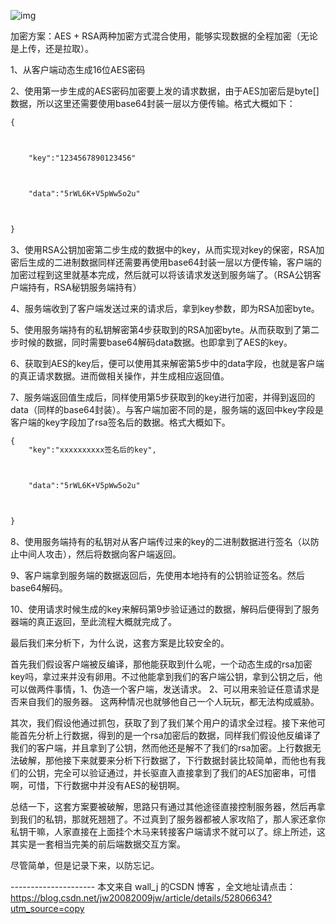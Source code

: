 ![img](https://img-blog.csdn.net/20161025155736717?watermark/2/text/aHR0cDovL2Jsb2cuY3Nkbi5uZXQv/font/5a6L5L2T/fontsize/400/fill/I0JBQkFCMA==/dissolve/70/gravity/Center)

加密方案：AES + RSA两种加密方式混合使用，能够实现数据的全程加密（无论是上传，还是拉取）。



1、从客户端动态生成16位AES密码

2、使用第一步生成的AES密码加密要上发的请求数据，由于AES加密后是byte[]数据，所以这里还需要使用base64封装一层以方便传输。格式大概如下：

```html
{



    "key":"1234567890123456"



    "data":"5rWL6K+V5pWw5o2u"



}
```



3、使用RSA公钥加密第二步生成的数据中的key，从而实现对key的保密，RSA加密后生成的二进制数据同样还需要再使用base64封装一层以方便传输，客户端的加密过程到这里就基本完成，然后就可以将该请求发送到服务端了。（RSA公钥客户端持有，RSA秘钥服务端持有）



4、服务端收到了客户端发送过来的请求后，拿到key参数，即为RSA加密byte。



5、使用服务端持有的私钥解密第4步获取到的RSA加密byte。从而获取到了第二步时候的数据，同时需要base64解码data数据。也即拿到了AES的key。



6、获取到AES的key后，便可以使用其来解密第5步中的data字段，也就是客户端的真正请求数据。进而做相关操作，并生成相应返回值。



7、服务端返回值生成后，同样使用第5步获取到的key进行加密，并得到返回的data（同样的base64封装）。与客户端加密不同的是，服务端的返回中key字段是客户端的key字段加了rsa签名后的数据。格式大概如下。

```html
{
    "key":"xxxxxxxxxx签名后的key",



    "data":"5rWL6K+V5pWw5o2u"



}
```



8、使用服务端持有的私钥对从客户端传过来的key的二进制数据进行签名（以防止中间人攻击），然后将数据向客户端返回。



9、客户端拿到服务端的数据返回后，先使用本地持有的公钥验证签名。然后base64解码。



10、使用请求时候生成的key来解码第9步验证通过的数据，解码后便得到了服务器端的真正返回，至此流程大概就完成了。



最后我们来分析下，为什么说，这套方案是比较安全的。



首先我们假设客户端被反编译，那他能获取到什么呢，一个动态生成的rsa加密key吗，拿过来并没有卵用。不过他能拿到我们的客户端公钥，拿到公钥之后，他可以做两件事情，1、伪造一个客户端，发送请求。 2、可以用来验证任意请求是否来自我们的服务器。 这两种情况也就够他自己一个人玩玩，都无法构成威胁。



其次，我们假设他通过抓包，获取了到了我们某个用户的请求全过程。接下来他可能首先分析上行数据，得到的是一个rsa加密后的数据，同样我们假设他反编译了我们的客户端，并且拿到了公钥，然而他还是解不了我们的rsa加密。上行数据无法破解，那他接下来就要来分析下行数据了，下行数据封装比较简单，而他也有我们的公钥，完全可以验证通过，并长驱直入直接拿到了我们的AES加密串，可惜啊，可惜，下行数据中并没有AES的秘钥啊。



总结一下，这套方案要被破解，思路只有通过其他途径直接控制服务器，然后再拿到我们的私钥，那就死翘翘了。不过真到了服务器都被人家攻陷了，那人家还拿你私钥干嘛，人家直接在上面挂个木马来转接客户端请求不就可以了。综上所述，这其实是一套相当完美的前后端数据交互方案。



尽管简单，但是记录下来，以防忘记。

  ---------------------  本文来自 wall_j 的CSDN 博客 ，全文地址请点击：https://blog.csdn.net/jw20082009jw/article/details/52806634?utm_source=copy 